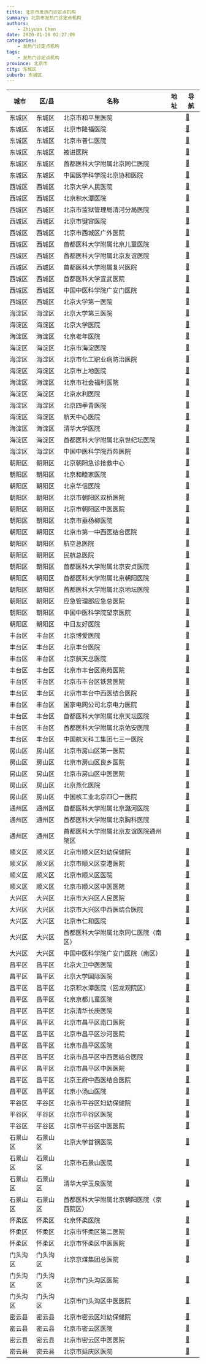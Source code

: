```yaml
---
title: 北京市发热门诊定点机构
summary: 北京市发热门诊定点机构
authors: 
    - Zhiyuan Chen
date: 2020-01-28 02:27:09
categories: 
    - 发热门诊定点机构
tags: 
    - 发热门诊定点机构
province: 北京市
city: 东城区
suburb: 东城区
---
```


|  城市  |  区/县  |  名称  |  地址  |  导航  |
|------|-------|------|------|------|
|  东城区  |  东城区  |  北京市和平里医院  |    |  [🧭](https://ditu.amap.com/search?query=北京市和平里医院)  
|  东城区  |  东城区  |  北京市隆福医院  |    |  [🧭](https://ditu.amap.com/search?query=北京市隆福医院)  
|  东城区  |  东城区  |  北京市普仁医院  |    |  [🧭](https://ditu.amap.com/search?query=北京市普仁医院)  
|  东城区  |  东城区  |  被进医院  |    |  [🧭](https://ditu.amap.com/search?query=被进医院)  
|  东城区  |  东城区  |  首都医科大学附属北京同仁医院  |    |  [🧭](https://ditu.amap.com/search?query=首都医科大学附属北京同仁医院)  
|  东城区  |  东城区  |  中国医学科学院北京协和医院  |    |  [🧭](https://ditu.amap.com/search?query=中国医学科学院北京协和医院)  
|  西城区  |  西城区  |  北京大学人民医院  |    |  [🧭](https://ditu.amap.com/search?query=北京大学人民医院)  
|  西城区  |  西城区  |  北京积水潭医院  |    |  [🧭](https://ditu.amap.com/search?query=北京积水潭医院)  
|  西城区  |  西城区  |  北京市监狱管理局清河分局医院  |    |  [🧭](https://ditu.amap.com/search?query=北京市监狱管理局清河分局医院)  
|  西城区  |  西城区  |  北京市键宫医院  |    |  [🧭](https://ditu.amap.com/search?query=北京市键宫医院)  
|  西城区  |  西城区  |  北京市西城区广外医院  |    |  [🧭](https://ditu.amap.com/search?query=北京市西城区广外医院)  
|  西城区  |  西城区  |  首都医科大学附属北京儿童医院  |    |  [🧭](https://ditu.amap.com/search?query=首都医科大学附属北京儿童医院)  
|  西城区  |  西城区  |  首都医科大学附属北京友谊医院  |    |  [🧭](https://ditu.amap.com/search?query=首都医科大学附属北京友谊医院)  
|  西城区  |  西城区  |  首都医科大学附属复兴医院  |    |  [🧭](https://ditu.amap.com/search?query=首都医科大学附属复兴医院)  
|  西城区  |  西城区  |  首都医科大学宣武医院  |    |  [🧭](https://ditu.amap.com/search?query=首都医科大学宣武医院)  
|  西城区  |  西城区  |  中国中医科学院广安门医院  |    |  [🧭](https://ditu.amap.com/search?query=中国中医科学院广安门医院)  
|  西城区  |  西城区  |  北京大学第一医院  |    |  [🧭](https://ditu.amap.com/search?query=北京大学第一医院)  
|  海淀区  |  海淀区  |  北京大学第三医院  |    |  [🧭](https://ditu.amap.com/search?query=北京大学第三医院)  
|  海淀区  |  海淀区  |  北京大学医院  |    |  [🧭](https://ditu.amap.com/search?query=北京大学医院)  
|  海淀区  |  海淀区  |  北京老年医院  |    |  [🧭](https://ditu.amap.com/search?query=北京老年医院)  
|  海淀区  |  海淀区  |  北京市海淀医院  |    |  [🧭](https://ditu.amap.com/search?query=北京市海淀医院)  
|  海淀区  |  海淀区  |  北京市化工职业病防治医院  |    |  [🧭](https://ditu.amap.com/search?query=北京市化工职业病防治医院)  
|  海淀区  |  海淀区  |  北京市上地医院  |    |  [🧭](https://ditu.amap.com/search?query=北京市上地医院)  
|  海淀区  |  海淀区  |  北京市社会福利医院  |    |  [🧭](https://ditu.amap.com/search?query=北京市社会福利医院)  
|  海淀区  |  海淀区  |  北京水利医院  |    |  [🧭](https://ditu.amap.com/search?query=北京水利医院)  
|  海淀区  |  海淀区  |  北京四季青医院  |    |  [🧭](https://ditu.amap.com/search?query=北京四季青医院)  
|  海淀区  |  海淀区  |  航天中心医院  |    |  [🧭](https://ditu.amap.com/search?query=航天中心医院)  
|  海淀区  |  海淀区  |  清华大学医院  |    |  [🧭](https://ditu.amap.com/search?query=清华大学医院)  
|  海淀区  |  海淀区  |  首都医科大学附属北京世纪坛医院  |    |  [🧭](https://ditu.amap.com/search?query=首都医科大学附属北京世纪坛医院)  
|  海淀区  |  海淀区  |  中国中医科学院西苑医院  |    |  [🧭](https://ditu.amap.com/search?query=中国中医科学院西苑医院)  
|  朝阳区  |  朝阳区  |  北京朝阳急诊抢救中心  |    |  [🧭](https://ditu.amap.com/search?query=北京朝阳急诊抢救中心)  
|  朝阳区  |  朝阳区  |  北京和睦家医院  |    |  [🧭](https://ditu.amap.com/search?query=北京和睦家医院)  
|  朝阳区  |  朝阳区  |  北京华信医院  |    |  [🧭](https://ditu.amap.com/search?query=北京华信医院)  
|  朝阳区  |  朝阳区  |  北京市朝阳区双桥医院  |    |  [🧭](https://ditu.amap.com/search?query=北京市朝阳区双桥医院)  
|  朝阳区  |  朝阳区  |  北京市朝阳区中医医院  |    |  [🧭](https://ditu.amap.com/search?query=北京市朝阳区中医医院)  
|  朝阳区  |  朝阳区  |  北京市垂杨柳医院  |    |  [🧭](https://ditu.amap.com/search?query=北京市垂杨柳医院)  
|  朝阳区  |  朝阳区  |  北京市第一中西医结合医院  |    |  [🧭](https://ditu.amap.com/search?query=北京市第一中西医结合医院)  
|  朝阳区  |  朝阳区  |  航空总医院  |    |  [🧭](https://ditu.amap.com/search?query=航空总医院)  
|  朝阳区  |  朝阳区  |  民航总医院  |    |  [🧭](https://ditu.amap.com/search?query=民航总医院)  
|  朝阳区  |  朝阳区  |  首都医科大学附属北京安贞医院  |    |  [🧭](https://ditu.amap.com/search?query=首都医科大学附属北京安贞医院)  
|  朝阳区  |  朝阳区  |  首都医科大学附属北京朝阳医院  |    |  [🧭](https://ditu.amap.com/search?query=首都医科大学附属北京朝阳医院)  
|  朝阳区  |  朝阳区  |  首都医科大学附属北京地坛医院  |    |  [🧭](https://ditu.amap.com/search?query=首都医科大学附属北京地坛医院)  
|  朝阳区  |  朝阳区  |  应急管理部应急总医院  |    |  [🧭](https://ditu.amap.com/search?query=应急管理部应急总医院)  
|  朝阳区  |  朝阳区  |  中国中医科学院望京医院  |    |  [🧭](https://ditu.amap.com/search?query=中国中医科学院望京医院)  
|  朝阳区  |  朝阳区  |  中日友好医院  |    |  [🧭](https://ditu.amap.com/search?query=中日友好医院)  
|  丰台区  |  丰台区  |  北京博爱医院  |    |  [🧭](https://ditu.amap.com/search?query=北京博爱医院)  
|  丰台区  |  丰台区  |  北京丰台医院  |    |  [🧭](https://ditu.amap.com/search?query=北京丰台医院)  
|  丰台区  |  丰台区  |  北京航天总医院  |    |  [🧭](https://ditu.amap.com/search?query=北京航天总医院)  
|  丰台区  |  丰台区  |  北京市丰台区南苑医院  |    |  [🧭](https://ditu.amap.com/search?query=北京市丰台区南苑医院)  
|  丰台区  |  丰台区  |  北京市丰台区铁营医院  |    |  [🧭](https://ditu.amap.com/search?query=北京市丰台区铁营医院)  
|  丰台区  |  丰台区  |  北京市丰台中西医结合医院  |    |  [🧭](https://ditu.amap.com/search?query=北京市丰台中西医结合医院)  
|  丰台区  |  丰台区  |  国家电网公司北京电力医院  |    |  [🧭](https://ditu.amap.com/search?query=国家电网公司北京电力医院)  
|  丰台区  |  丰台区  |  首都医科大学附属北京天坛医院  |    |  [🧭](https://ditu.amap.com/search?query=首都医科大学附属北京天坛医院)  
|  丰台区  |  丰台区  |  首都医科大学附属北京佑安医院  |    |  [🧭](https://ditu.amap.com/search?query=首都医科大学附属北京佑安医院)  
|  丰台区  |  丰台区  |  中国航天科工集团七三一医院  |    |  [🧭](https://ditu.amap.com/search?query=中国航天科工集团七三一医院)  
|  房山区  |  房山区  |  北京市房山区第一医院  |    |  [🧭](https://ditu.amap.com/search?query=北京市房山区第一医院)  
|  房山区  |  房山区  |  北京市房山区良乡医院  |    |  [🧭](https://ditu.amap.com/search?query=北京市房山区良乡医院)  
|  房山区  |  房山区  |  北京市房山区中医医院  |    |  [🧭](https://ditu.amap.com/search?query=北京市房山区中医医院)  
|  房山区  |  房山区  |  北京燕化医院  |    |  [🧭](https://ditu.amap.com/search?query=北京燕化医院)  
|  房山区  |  房山区  |  中国核工业北京四〇一医院  |    |  [🧭](https://ditu.amap.com/search?query=中国核工业北京四〇一医院)  
|  通州区  |  通州区  |  首都医科大学附属北京潞河医院  |    |  [🧭](https://ditu.amap.com/search?query=首都医科大学附属北京潞河医院)  
|  通州区  |  通州区  |  首都医科大学附属北京胸科医院  |    |  [🧭](https://ditu.amap.com/search?query=首都医科大学附属北京胸科医院)  
|  通州区  |  通州区  |  首都医科大学附属北京友谊医院通州院区  |    |  [🧭](https://ditu.amap.com/search?query=首都医科大学附属北京友谊医院通州院区)  
|  顺义区  |  顺义区  |  北京市顺义区妇幼保健院  |    |  [🧭](https://ditu.amap.com/search?query=北京市顺义区妇幼保健院)  
|  顺义区  |  顺义区  |  北京市顺义区空港医院  |    |  [🧭](https://ditu.amap.com/search?query=北京市顺义区空港医院)  
|  顺义区  |  顺义区  |  北京市顺义区医院  |    |  [🧭](https://ditu.amap.com/search?query=北京市顺义区医院)  
|  顺义区  |  顺义区  |  北京市顺义区中医医院  |    |  [🧭](https://ditu.amap.com/search?query=北京市顺义区中医医院)  
|  大兴区  |  大兴区  |  北京市大兴区人民医院  |    |  [🧭](https://ditu.amap.com/search?query=北京市大兴区人民医院)  
|  大兴区  |  大兴区  |  北京市大兴区中西医结合医院  |    |  [🧭](https://ditu.amap.com/search?query=北京市大兴区中西医结合医院)  
|  大兴区  |  大兴区  |  北京市仁和医院  |    |  [🧭](https://ditu.amap.com/search?query=北京市仁和医院)  
|  大兴区  |  大兴区  |  首都医科大学附属北京同仁医院（南区）  |    |  [🧭](https://ditu.amap.com/search?query=首都医科大学附属北京同仁医院（南区）)  
|  大兴区  |  大兴区  |  中国中医科学院广安门医院（南区）  |    |  [🧭](https://ditu.amap.com/search?query=中国中医科学院广安门医院（南区）)  
|  昌平区  |  昌平区  |  北京大卫中医医院  |    |  [🧭](https://ditu.amap.com/search?query=北京大卫中医医院)  
|  昌平区  |  昌平区  |  北京大学国际医院  |    |  [🧭](https://ditu.amap.com/search?query=北京大学国际医院)  
|  昌平区  |  昌平区  |  北京积水潭医院（回龙观院区）  |    |  [🧭](https://ditu.amap.com/search?query=北京积水潭医院（回龙观院区）)  
|  昌平区  |  昌平区  |  北京京都儿童医院  |    |  [🧭](https://ditu.amap.com/search?query=北京京都儿童医院)  
|  昌平区  |  昌平区  |  北京清华长庚医院  |    |  [🧭](https://ditu.amap.com/search?query=北京清华长庚医院)  
|  昌平区  |  昌平区  |  北京市昌平区南口医院  |    |  [🧭](https://ditu.amap.com/search?query=北京市昌平区南口医院)  
|  昌平区  |  昌平区  |  北京市昌平区沙河医院  |    |  [🧭](https://ditu.amap.com/search?query=北京市昌平区沙河医院)  
|  昌平区  |  昌平区  |  北京市昌平区医院  |    |  [🧭](https://ditu.amap.com/search?query=北京市昌平区医院)  
|  昌平区  |  昌平区  |  北京市昌平区中西医结合医院  |    |  [🧭](https://ditu.amap.com/search?query=北京市昌平区中西医结合医院)  
|  昌平区  |  昌平区  |  北京市昌平区中医医院  |    |  [🧭](https://ditu.amap.com/search?query=北京市昌平区中医医院)  
|  昌平区  |  昌平区  |  北京王府中西医结合医院  |    |  [🧭](https://ditu.amap.com/search?query=北京王府中西医结合医院)  
|  昌平区  |  昌平区  |  北京小汤山医院  |    |  [🧭](https://ditu.amap.com/search?query=北京小汤山医院)  
|  平谷区  |  平谷区  |  北京市平谷区妇幼保健院  |    |  [🧭](https://ditu.amap.com/search?query=北京市平谷区妇幼保健院)  
|  平谷区  |  平谷区  |  北京市平谷区医院  |    |  [🧭](https://ditu.amap.com/search?query=北京市平谷区医院)  
|  平谷区  |  平谷区  |  北京市平谷区中医医院  |    |  [🧭](https://ditu.amap.com/search?query=北京市平谷区中医医院)  
|  石景山区  |  石景山区  |  北京大学首钢医院  |    |  [🧭](https://ditu.amap.com/search?query=北京大学首钢医院)  
|  石景山区  |  石景山区  |  北京市石景山医院  |    |  [🧭](https://ditu.amap.com/search?query=北京市石景山医院)  
|  石景山区  |  石景山区  |  清华大学玉泉医院  |    |  [🧭](https://ditu.amap.com/search?query=清华大学玉泉医院)  
|  石景山区  |  石景山区  |  首都医科大学附属北京朝阳医院（京西院区）  |    |  [🧭](https://ditu.amap.com/search?query=首都医科大学附属北京朝阳医院（京西院区）)  
|  怀柔区  |  怀柔区  |  北京怀柔医院  |    |  [🧭](https://ditu.amap.com/search?query=北京怀柔医院)  
|  怀柔区  |  怀柔区  |  北京市怀柔区第二医院  |    |  [🧭](https://ditu.amap.com/search?query=北京市怀柔区第二医院)  
|  怀柔区  |  怀柔区  |  北京市怀柔区中医医院  |    |  [🧭](https://ditu.amap.com/search?query=北京市怀柔区中医医院)  
|  门头沟区  |  门头沟区  |  北京京煤集团总医院  |    |  [🧭](https://ditu.amap.com/search?query=北京京煤集团总医院)  
|  门头沟区  |  门头沟区  |  北京市门头沟区医院  |    |  [🧭](https://ditu.amap.com/search?query=北京市门头沟区医院)  
|  门头沟区  |  门头沟区  |  北京市门头沟区中医医院  |    |  [🧭](https://ditu.amap.com/search?query=北京市门头沟区中医医院)  
|  密云县  |  密云县  |  北京市密云区妇幼保健院  |    |  [🧭](https://ditu.amap.com/search?query=北京市密云区妇幼保健院)  
|  密云县  |  密云县  |  北京市密云区医院  |    |  [🧭](https://ditu.amap.com/search?query=北京市密云区医院)  
|  密云县  |  密云县  |  北京市密云区中医医院  |    |  [🧭](https://ditu.amap.com/search?query=北京市密云区中医医院)  
|  密云县  |  密云县  |  北京市延庆区医院  |    |  [🧭](https://ditu.amap.com/search?query=北京市延庆区医院)  

